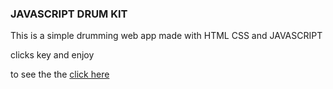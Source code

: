 ### JAVASCRIPT DRUM KIT

This is a simple drumming web app made with HTML CSS and JAVASCRIPT

clicks key and enjoy

to see the the [click here](https://mdasifraza.github.io/jsdrumkit/)
